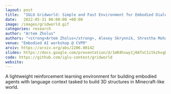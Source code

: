 ```yaml
---
layout: post
title:  "IGLU Gridworld: Simple and Fast Environment for Embodied Dialog Agents"
date:   2022-05-31 00:00:00 +00:00
image: /images/gridworld.gif
categories: research
author: "Artem Zholus"
authors: "<strong>Artem Zholus</strong>, Alexey Skrynnik, Shrestha Mohanty, Zoya Volovikova, Julia Kiseleva, Artur Szlam, Marc-Alexandre Coté, Aleksandr I. Panov"
venue: "Embodied AI workshop @ CVPR"
arxiv: https://arxiv.org/abs/2206.00142
slides: https://docs.google.com/presentation/d/1mR4hswy1j0ATxC1itkzhvgDNmMndTJa3P39Naq1y4xk/edit?usp=sharing
code: https://github.com/iglu-contest/gridworld
website: 
---
```

A lightweight reinforcement learning environment for building embodied agents with language context tasked to build 3D structures in Minecraft-like world.